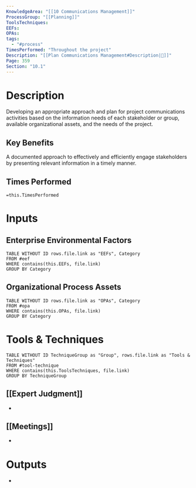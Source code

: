```yaml
---
KnowledgeArea: "[[10 Communications Management]]"
ProcessGroup: "[[Planning]]"
ToolsTechniques:
EEFs:
OPAs:
tags:
  - "#process"
TimesPerformed: "Throughout the project"
Description: "[[Plan Communications Management#Description|📝]]"
Page: 359
Section: "10.1"
---
```

# Description
Developing an appropriate approach and plan for project communications activities based on the information needs of each stakeholder or group, available organizational assets, and the needs of the project.
## Key Benefits
A documented approach to effectively and efficiently engage stakeholders by presenting relevant information in a timely manner.
## Times Performed
`=this.TimesPerformed`
# Inputs
## Enterprise Environmental Factors
```dataview
TABLE WITHOUT ID rows.file.link as "EEFs", Category
FROM #eef
WHERE contains(this.EEFs, file.link)
GROUP BY Category
```
## Organizational Process Assets
```dataview
TABLE WITHOUT ID rows.file.link as "OPAs", Category
FROM #opa
WHERE contains(this.OPAs, file.link)
GROUP BY Category
```
# Tools & Techniques
```dataview
TABLE WITHOUT ID TechniqueGroup as "Group", rows.file.link as "Tools & Techniques"
FROM #tool-technique
WHERE contains(this.ToolsTechniques, file.link)
GROUP BY TechniqueGroup
```
## [[Expert Judgment]]
- 
## [[Meetings]]
- 
# Outputs
- 